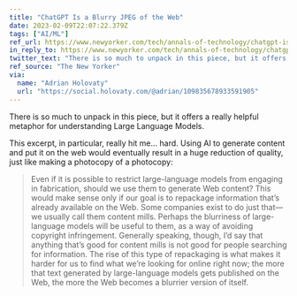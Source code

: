 ```yaml
---
title: "ChatGPT Is a Blurry JPEG of the Web"
date: 2023-02-09T22:07:22.379Z
tags: ["AI/ML"]
ref_url: https://www.newyorker.com/tech/annals-of-technology/chatgpt-is-a-blurry-jpeg-of-the-web
in_reply_to: https://www.newyorker.com/tech/annals-of-technology/chatgpt-is-a-blurry-jpeg-of-the-web
twitter_text: "There is so much to unpack in this piece, but it offers a really helpful metaphor for understanding Large Language Models."
ref_source: "The New Yorker"
via:
  name: "Adrian Holovaty"
  url: "https://social.holovaty.com/@adrian/109835678933591905"
---
```


There is so much to unpack in this piece, but it offers a really helpful metaphor for understanding Large Language Models.

This excerpt, in particular, really hit me… hard. Using AI to generate content and put it on the web would eventually result in a huge reduction of quality, just like making a photocopy of a photocopy:

> Even if it is possible to restrict large-language models from engaging in fabrication, should we use them to generate Web content? This would make sense only if our goal is to repackage information that’s already available on the Web. Some companies exist to do just that—we usually call them content mills. Perhaps the blurriness of large-language models will be useful to them, as a way of avoiding copyright infringement. Generally speaking, though, I’d say that anything that’s good for content mills is not good for people searching for information. The rise of this type of repackaging is what makes it harder for us to find what we’re looking for online right now; the more that text generated by large-language models gets published on the Web, the more the Web becomes a blurrier version of itself.
